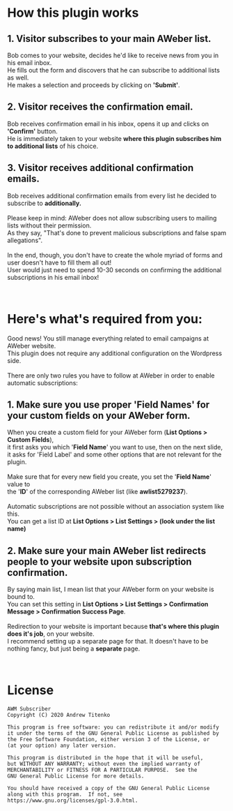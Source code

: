   <h1>How this plugin works</h1>
  <h2>1. Visitor subscribes to your main AWeber list.</h2>
  <p>
    Bob comes to your website, decides he'd like to receive news from you in his email inbox.<br/>
    He fills out the form and discovers that he can subscribe to additional lists as well.<br/>
    He makes a selection and proceeds by clicking on <b>'Submit'</b>.
  </p>
  <h2>2. Visitor receives the confirmation email.</h2>
  <p>
    Bob receives confirmation email in his inbox, opens it up and clicks on <b>'Confirm'</b> button.<br/>
    He is immediately taken to your website <b>where this plugin subscribes him to additional lists</b> of his choice.
  </p>
  <h2>3. Visitor receives additional confirmation emails.</h2>
  <p>
    Bob receives additional confirmation emails from every list he decided to subscribe to <b>additionally.</b></br></br>
    Please keep in mind: AWeber does not allow subscribing users to mailing lists without their permission.</br>
    As they say, "That's done to prevent malicious subscriptions and false spam allegations".</br></br>
    In the end, though, you don't have to create the whole myriad of forms and user doesn't have to fill them all out!</br>
    User would just need to spend 10-30 seconds on confirming the additional subscriptions in his email inbox!
  </p></br>

  <h1>Here's what's required from you:</h1>
  <p>
    Good news! You still manage everything related to email campaigns at AWeber website.<br/>
    This plugin does not require any additional configuration on the Wordpress side.<br/><br/>
    There are only two rules you have to follow at AWeber in order to enable automatic subscriptions:</br>
  </p>
  <h2>1. Make sure you use proper 'Field Names' for your custom fields on your AWeber form.</h2>
  <p>
    When you create a custom field for your AWeber form (<b>List Options > Custom Fields</b>),<br/>
    it first asks you which '<b>Field Name</b>' you want to use, then on the next slide,<br/>
    it asks for 'Field Label' and some other options that are not relevant for the plugin.<br/><br/>
    Make sure that for every new field you create, you set the '<b>Field Name</b>' value to<br/>
    the '<b>ID</b>' of the corresponding AWeber list (like <b>awlist5279237</b>).<br/><br/>
    Automatic subscriptions are not possible without an association system like this.<br/>
    You can get a list ID at <b>List Options > List Settings > (look under the list name)</b> 
  </p>
  <h2>2. Make sure your main AWeber list redirects people to your website upon subscription confirmation.</h2>
  <p>
    By saying main list, I mean list that your AWeber form on your website is bound to.<br/>
    You can set this setting in <b>List Options > List Settings > Confirmation Message > Confirmation Success Page</b>.<br/><br/>
    Redirection to your website is important because <b>that's where this plugin does it's job</b>, on your website.</br>
    I recommend setting up a separate page for that. It doesn't have to be nothing fancy, but just being a <b>separate</b> page.
  </p><br/>

# License
```
AWM Subscriber
Copyright (C) 2020 Andrew Titenko

This program is free software: you can redistribute it and/or modify
it under the terms of the GNU General Public License as published by
the Free Software Foundation, either version 3 of the License, or
(at your option) any later version.

This program is distributed in the hope that it will be useful,
but WITHOUT ANY WARRANTY; without even the implied warranty of
MERCHANTABILITY or FITNESS FOR A PARTICULAR PURPOSE.  See the
GNU General Public License for more details.

You should have received a copy of the GNU General Public License
along with this program.  If not, see https://www.gnu.org/licenses/gpl-3.0.html.
```

